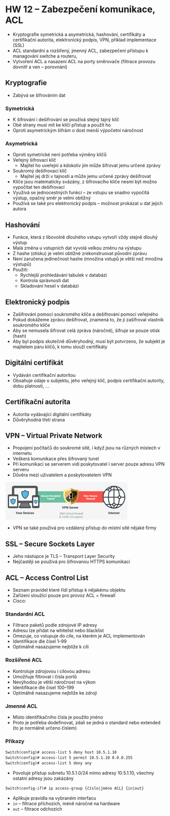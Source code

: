 # HW 12 – Zabezpečení komunikace, ACL

* Kryptografie symetrická a asymetrická, hashování, certifikáty a certifikační autorita, elektronický podpis, VPN, příklad implementace (SSL)
* ACL standardní a rozšířený, jmenný ACL, zabezpečení přístupu k managování switche a routeru,
* Vytvoření ACL a nasazení ACL na porty směrovače (filtrace provozu dovnitř a ven – porovnání)

## Kryptografie

* Zabývá se šifrováním dat

### Symetrická

* K šifrování i dešifrování se používá stejný tajný klíč
* Obě strany musí mít ke klíči přístup a použít ho
* Oproti asymetrickým šifrám o dost menší výpočetní náročnost

### Asymetrická

* Oproti symetrické není potřeba výměny klíčů
* Veřejný šifrovací klíč
  * Majitel ho uveřejní a kdokoliv jím může šifrovat jemu určené zprávy
* Soukromý dešifrovací klíč
  * Majitel jej drží v tajnosti a může jemu určené zprávy dešifrovat
* Klíče jsou matematicky svázány, z šifrovacího klíče nesmí být možno vypočítat ten dešifrovací
* Využívá se jednocestných funkcí – ze vstupu se snadno vypočítá výstup, opačný směr je velmi obtížný
* Používá se také pro elektronický podpis – možnost prokázat u dat jejich autora

## Hashování

* Funkce, která z libovolně dlouhého vstupu vytvoří vždy stejně dlouhý výstup
* Malá změna u vstupních dat vyvolá velkou změnu na výstupu
* Z hashe (otisku) je velmi obtížné zrekonstruovat původní zprávu
* Není zaručena jedinečnost hashe (množina vstupů je větší než množina výstupů)
* Použití:
  * Rychlejší prohledávání tabulek v databázi
  * Kontrola správnosti dat
  * Skladování hesel v databázi

## Elektronický podpis

* Zašifrování pomocí soukromého klíče a dešifrování pomocí veřejného
* Pokud dokážeme zprávu dešifrovat, znamená to, že ji zašifroval vlastník soukromého klíče
* Aby se nemusela šifrovat celá zpráva (náročné), šifruje se pouze otisk (hash)
* Aby byl podpis skutečně důvěryhodný, musí být potvrzeno, že subjekt je majitelem páru klíčů, k tomu slouží certifikáty

## Digitální certifikát

* Vydáván certifikační autoritou
* Obsahuje údaje o subjektu, jeho veřejný klíč, podpis certifikační autority, dobu platnosti, ...

## Certifikační autorita

* Autorita vydávající digitální certifikáty
* Důvěryhodná třetí strana

## VPN – Virtual Private Network

* Propojení počítačů do soukromé sítě, i když jsou na různých místech v internetu
* Veškerá komunikace přes šifrovaný tunel
* Při komunikaci se serverem vidí poskytovatel i server pouze adresu VPN serveru
* Důvěra mezi uživatelem a poskytovatelem VPN

![vpn](./img/HW_12_01.PNG)

* VPN se také používá pro vzdálený přístup do místní sítě nějaké firmy

## SSL – Secure Sockets Layer

* Jeho nástupce je TLS – Transport Layer Security
* Nejčastěji se používá pro šifrovanou HTTPS komunikaci

## ACL – Access Control List

* Seznam pravidel které řídí přístup k nějakému objektu
* Zařízení sloužící pouze pro provoz ACL = firewall
* Cisco:

### Standardní ACL

* Filtrace paketů podle zdrojové IP adresy
* Adresu lze přidat na whitelist nebo blacklist
* Omezuje, co vstupuje do cíle, na kterém je ACL implementován
* Identifikace dle čísel 1–99
* Optimálně nasazujeme nejblíže k cíli

### Rozšířené ACL

* Kontroluje zdrojovou i cílovou adresu
* Umožňuje filtrovat i čísla portů
* Nevýhodou je větší náročnost na výkon
* Identifikace dle čísel 100–199
* Optimálně nasazujeme nejblíže ke zdroji

### Jmenné ACL

* Místo identifikačního čísla je použito jméno
* Proto je potřeba dodefinovat, zdali se jedná o standard nebo extended (to je normálně určeno číslem)

### Příkazy

``` txt
Switch(config)# access-list 5 deny host 10.5.1.10
Switch(config)# access-list 5 permit 10.5.1.10 0.0.0.255
Switch(config)# access-list 5 deny any
```

* Povoluje přístup subnetu 10.5.1.0/24 mimo adresy 10.5.1.10, všechny ostatní adresy jsou zakázány

``` txt
Switch(config-if)# ip access-group {číslo|jméno ACL} {in|out} 
```

* Aplikuje pravidla na vybraném interfacu
* `in` – filtrace příchozích, méně náročné na hardware
* `out` – filtrace odchozích
